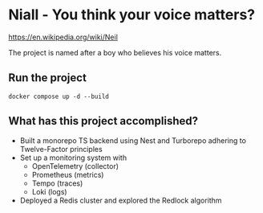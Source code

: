 # Niall - You think your voice matters?

https://en.wikipedia.org/wiki/Neil

The project is named after a boy who believes his voice matters.

## Run the project

```shell
docker compose up -d --build
```

## What has this project accomplished?

- Built a monorepo TS backend using Nest and Turborepo adhering to Twelve-Factor principles
- Set up a monitoring system with
  - OpenTelemetry (collector)
  - Prometheus (metrics)
  - Tempo (traces)
  - Loki (logs)
- Deployed a Redis cluster and explored the Redlock algorithm
